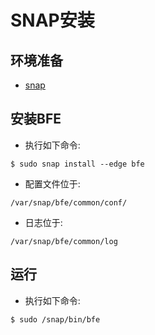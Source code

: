 # SNAP安装

## 环境准备
- [snap](https://snapcraft.io/docs/installing-snapd)

## 安装BFE
- 执行如下命令:

```
$ sudo snap install --edge bfe
```

- 配置文件位于:

```
/var/snap/bfe/common/conf/
```

- 日志位于:

```
/var/snap/bfe/common/log
```

## 运行

- 执行如下命令:

```
$ sudo /snap/bin/bfe 
```
